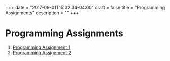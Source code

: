 +++
date = "2017-09-01T15:32:34-04:00"
draft = false
title = "Programming Assignments"
description = ""
+++

# Programming Assignments

1. [Programming Assignment 1](/cs149/pa/1)
2. [Programming Assignment 2](/cs149/pa/2)
